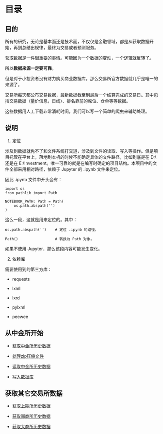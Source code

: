 # 目录


## 目的

所有的研究，无论是基本面还是技术面，不仅仅是金融领域，都是从获取数据开始，再到总结出规律，最终为交易或者预测服务。

获取数据是一件很重要的事情。可能因为一个数据的变动，一个逻辑就反转了。

所以**数据来源一定要可靠**。

但是对于小投资者没有财力购买商业数据库，那么交易所官方数据就几乎是唯一的来源了。

交易所每天都公布交易数据，最新数据截至到最后一个结算完成的交易日。其中包括交易数据（量价信息，日线）、排名靠前的席位、仓单等等数据。

这些数据用人工下载非常消耗时间，我们可以写一个简单的爬虫来辅助处理。


## 说明

1. 定位

涉及到数据就免不了和文件系统打交道，涉及到文件的读取、写入等操作。但是项目托管在平台上，落地到本机的时候不能确定具体的文件路径，比如到底是在 D:\ 还是在 E:\Investment。唯一可靠的就是在编写时确定的项目结构。本项目中的文件全部采用相对路径，依赖于 Jupyter 的 .ipynb 文件来定位。

因此 .ipynb 文件中开头会有：

```
import os
from pathlib import Path

NOTEBOOK_PATH: Path = Path(
    os.path.abspath('')
)
```

这么一段，这就是用来定位的。其中：

```
os.path.abspath('')    # 定位 .ipynb 的路径。

Path()                 # 转换为 Path 对象。
```

如果不使用 Jupyter，那么该段内容可能发生变化。

2. 依赖库

需要使用到的第三方库：

- requests

- lxml

- lxrd

- pylxml

- peewee


## 从中金所开始

- [获取中金所历史数据](collect_data\download_cffex_history_data.ipynb)

- [处理zip压缩文件](collect_data\process_zip_files.ipynb)

- [读取中金所历史数据](collect_data\read_cffex_history_data.ipynb)

- [写入数据库](collect_data\save_to_database.ipynb)


## 获取其它交易所数据

- [获取上期所历史数据](collect_data\download_shfe_history_data.ipynb)

- [获取郑商所历史数据](collect_data\download_czce_history_data.ipynb)

- [获取大商所历史数据](collect_data\download_dce_history_data.ipynb)
